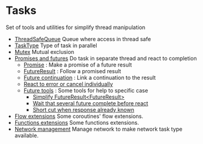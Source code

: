# Tasks

Set of tools and utilities for simplify thread manipulation

* [ThreadSafeQueue](tasks/ThreadSafeQueue.md) Queue where access in thread safe
* [TaskType](tasks/TaskType.md) Type of task in parallel
* [Mutex](tasks/Mutex.md) Mutual exclusion
* [Promises and futures](tasks/future/FutureResult.md) Do task in separate thread and react to completion 
  * [Promise](tasks/future/FutureResult.md#promise) : Make a promise of a future result
  * [FutureResult](tasks/future/FutureResult.md#futureresult) : Follow a promised result
  * [Future continuation](tasks/future/FutureResult.md#future-continuation) : Link a continuation to the result
  * [React to error or cancel individually](tasks/future/FutureResult.md#react-to-error-or-cancel-individually)
  * [Future tools](tasks/future/FutureResult.md#future-tools) : Some tools for help to specific case
      * [Simplify FutureResult<FutureResult<R>>](tasks/future/FutureResult.md#simplify-futureresultfutureresultr)
      * [Wait that several future complete before react](tasks/future/FutureResult.md#wait-that-several-future-complete-before-react)
      * [Short cut when response already known](tasks/future/FutureResult.md#short-cut-when-response-already-known)
* [Flow extensions](tasks/extensions/FlowExtensions.md) Some coroutines' flow extensions.
* [Functions extensions](tasks/extensions/FunctionsExtensions.md) Some functions extensions.
* [Network management](tasks/network/NetworkStatusManager.md) Manage network to make network task type available.


